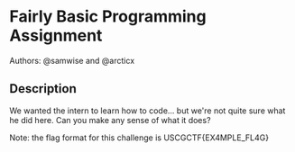 # Fairly Basic Programming Assignment

Authors: @samwise and @arcticx

## Description
We wanted the intern to learn how to code... but we're not quite sure what he did here. Can you make any sense of what it does?

Note: the flag format for this challenge is USCGCTF{EX4MPLE_FL4G}
